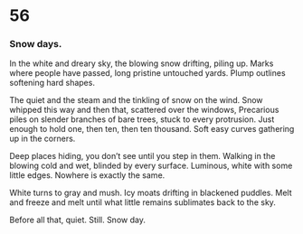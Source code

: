 # 56

### Snow days.

In the white and dreary sky, the blowing snow drifting, piling up. Marks where people have passed, long pristine untouched yards. Plump outlines softening hard shapes.

The quiet and the steam and the tinkling of snow on the wind. Snow whipped this way and then that, scattered over the windows, Precarious piles on slender branches of bare trees, stuck to every protrusion. Just enough to hold one, then ten, then ten thousand. Soft easy curves gathering up in the corners.

Deep places hiding, you don’t see until you step in them. Walking in the blowing cold and wet, blinded by every surface. Luminous, white with some little edges. Nowhere is exactly the same. 

White turns to gray and mush. Icy moats drifting in blackened puddles. Melt and freeze and melt until what little remains sublimates back to the sky. 

Before all that, quiet. Still. Snow day.